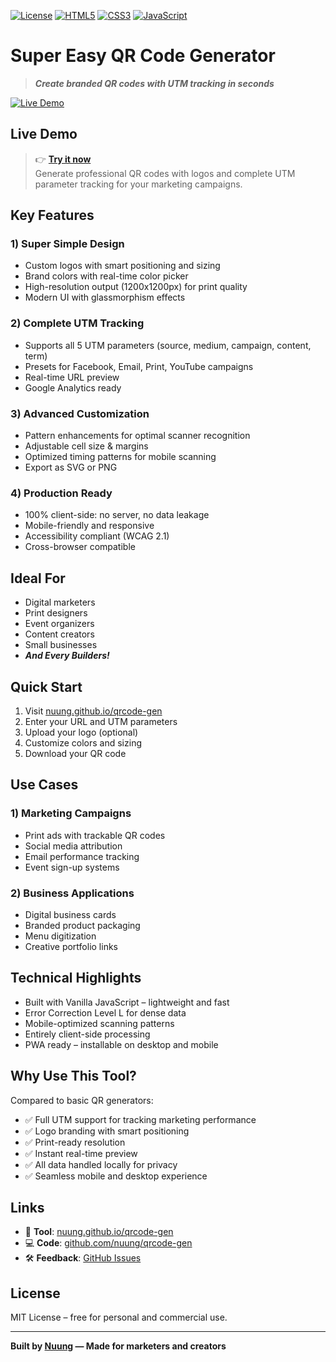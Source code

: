 [![License](https://img.shields.io/badge/License-MIT-blue.svg)](LICENSE)
[![HTML5](https://img.shields.io/badge/HTML5-E34F26?logo=html5&logoColor=white)](https://developer.mozilla.org/en-US/docs/Web/HTML)
[![CSS3](https://img.shields.io/badge/CSS3-1572B6?logo=css3&logoColor=white)](https://developer.mozilla.org/en-US/docs/Web/CSS)
[![JavaScript](https://img.shields.io/badge/JavaScript-F7DF1E?logo=javascript&logoColor=black)](https://developer.mozilla.org/en-US/docs/Web/JavaScript)

# Super Easy QR Code Generator

> ***Create branded QR codes with UTM tracking in seconds***

[![Live Demo](https://img.shields.io/badge/Demo-Live-brightgreen)](https://nuung.github.io/qrcode-gen/)

## Live Demo

> 👉 **[Try it now](https://nuung.github.io/qrcode-gen/)**  
> Generate professional QR codes with logos and complete UTM parameter tracking for your marketing campaigns.

## Key Features

### 1) Super Simple Design

- Custom logos with smart positioning and sizing  
- Brand colors with real-time color picker  
- High-resolution output (1200x1200px) for print quality  
- Modern UI with glassmorphism effects  

### 2) Complete UTM Tracking

- Supports all 5 UTM parameters (source, medium, campaign, content, term)  
- Presets for Facebook, Email, Print, YouTube campaigns  
- Real-time URL preview  
- Google Analytics ready  

### 3) Advanced Customization

- Pattern enhancements for optimal scanner recognition  
- Adjustable cell size & margins  
- Optimized timing patterns for mobile scanning  
- Export as SVG or PNG  

### 4) Production Ready

- 100% client-side: no server, no data leakage  
- Mobile-friendly and responsive  
- Accessibility compliant (WCAG 2.1)  
- Cross-browser compatible  

## Ideal For

- Digital marketers  
- Print designers  
- Event organizers  
- Content creators  
- Small businesses
- ***And Every Builders!***

## Quick Start

1. Visit [nuung.github.io/qrcode-gen](https://nuung.github.io/qrcode-gen/)  
2. Enter your URL and UTM parameters  
3. Upload your logo (optional)  
4. Customize colors and sizing  
5. Download your QR code  

## Use Cases

### 1) Marketing Campaigns

- Print ads with trackable QR codes  
- Social media attribution  
- Email performance tracking  
- Event sign-up systems  

### 2) Business Applications

- Digital business cards  
- Branded product packaging  
- Menu digitization  
- Creative portfolio links  

## Technical Highlights

- Built with Vanilla JavaScript – lightweight and fast  
- Error Correction Level L for dense data  
- Mobile-optimized scanning patterns  
- Entirely client-side processing  
- PWA ready – installable on desktop and mobile  

## Why Use This Tool?

Compared to basic QR generators:

- ✅ Full UTM support for tracking marketing performance  
- ✅ Logo branding with smart positioning  
- ✅ Print-ready resolution  
- ✅ Instant real-time preview  
- ✅ All data handled locally for privacy  
- ✅ Seamless mobile and desktop experience  

## Links

- 🔗 **Tool**: [nuung.github.io/qrcode-gen](https://nuung.github.io/qrcode-gen/)  
- 💻 **Code**: [github.com/nuung/qrcode-gen](https://github.com/nuung/qrcode-gen)  
- 🛠️ **Feedback**: [GitHub Issues](https://github.com/nuung/qrcode-gen/issues)

## License

MIT License – free for personal and commercial use.

---

**Built by [Nuung](https://medium.com/@nuung) — Made for marketers and creators**
